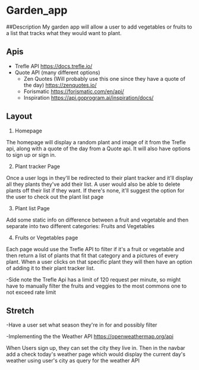 # Garden_app
##Description
My garden app will allow a user to add vegetables or fruits to a list that tracks what they would want to plant.

## Apis
- Trefle API https://docs.trefle.io/
- Quote API (many different options)
  -   Zen Quotes (Will probably use this one since they have a quote of the day) https://zenquotes.io/ 
  -   Forismatic https://forismatic.com/en/api/
  -   Inspiration https://api.goprogram.ai/inspiration/docs/

## Layout
1. Homepage

The homepage will display a random plant and image of it from the Trefle api, along with a quote of the day from a Quote api. It will also have options to sign up or sign in.

2. Plant tracker Page

Once a user logs in they'll be redirected to their plant tracker and it'll display all they plants they've add their list. A user would also be able to delete plants off their list if they want. If there's none, it'll suggest the option for the user to check out the plant list page

3. Plant list Page

Add some static info on difference between a fruit and vegetable and then separate into two different categories: Fruits and Vegetables

 4. Fruits or Vegetables page

Each page would use the Trefle API to filter if it's a fruit or vegetable and then return a list of plants that fit that category and a pictures of every plant. When a user clicks on that specific plant they will then have an option of adding it to their plant tracker list.

-Side note the Trefle Api has a limit of 120 request per minute, so might have to manually filter the fruits and veggies to the most commons one to not exceed rate limit

## Stretch
-Have a user set what season they're in for and possibly filter

-Implementing the the Weather API https://openweathermap.org/api

When Users sign up, they can set the city they live in. Then in the navbar add a check today's weather page which would display the current day's weather using user's city as query for the weather API
